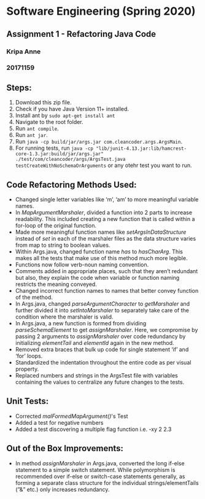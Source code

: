 # Software Engineering (Spring 2020)
## Assignment 1 - Refactoring Java Code

### Kripa Anne
### 20171159

## Steps:
1. Download this zip file.
2. Check if you have Java Version 11+ installed.
3. Install ant by `sudo apt-get install ant`
4. Navigate to the root folder.
5. Run `ant compile`.
6. Run `ant jar`.
7. Run `java -cp build/jar/args.jar com.cleancoder.args.ArgsMain`.
8. For running tests, run `java -cp "lib/junit-4.13.jar:lib/hamcrest-core-1.3.jar:build/jar/args.jar" ./test/com/cleancoder/args/ArgsTest.java testCreateWithNoSchemaOrArguments` or any otehr test you want to run.

## Code Refactoring Methods Used:
- Changed single letter variables like ‘m’, ‘am’ to more meaningful variable names.
- In *MapArgumentMarshaler*, divided a function into 2 parts to increase readability. This included creating a new function that is called within a for-loop of the original function.
- Made more meaningful function names like *setArgsInDataStructure* instead of *set* in each of the marshaler files as the data structure varies from map to string to boolean values.
- Within Args.java, changed function name *has* to *hasCharArg*. This makes all the tests that make use of this method much more legible.
- Functions now follow verb-noun naming convention.
- Comments added in appropriate places, such that they aren’t redundant but also, they explain the code when variable or function naming restricts the meaning conveyed.
- Changed incorrect function names to names that better convey function of the method.
- In Args.java, changed *parseArgumentCharacter* to *getMarshaler* and further divided it into *setIntoMarshaler* to separately take care of the condition where the marshaler is valid.
- In Args.java, a new function is formed from dividing *parseSchemaElement* to get *assignMarshaler*. Here, we compromise by passing 2 arguments to *assignMarshaler* over code redundancy by initializing *elementTail* and *elementId* again in the new method. 
- Removed extra braces that bulk up code for single statement ‘if’ and ‘for’ loops.
- Standardized the indentation throughout the entire code as per visual property.
- Replaced numbers and strings in the ArgsTest file with variables containing the values to centralize any future changes to the tests.

## Unit Tests:
- Corrected *malFormedMapArgument()*'s Test
- Added a test for negative numbers
- Added a test discovering a multiple flag function i.e. -xy 2 2.3

## Out of the Box Improvements:
* In method *assignMarshaler* in Args.java, converted the long if-else statement to a simple switch statement. While polymorphism is recommended over if-else or switch-case statements generally, as forming a separate class structure for the individual strings/elementTails (”&” etc.) only increases redundancy.  

